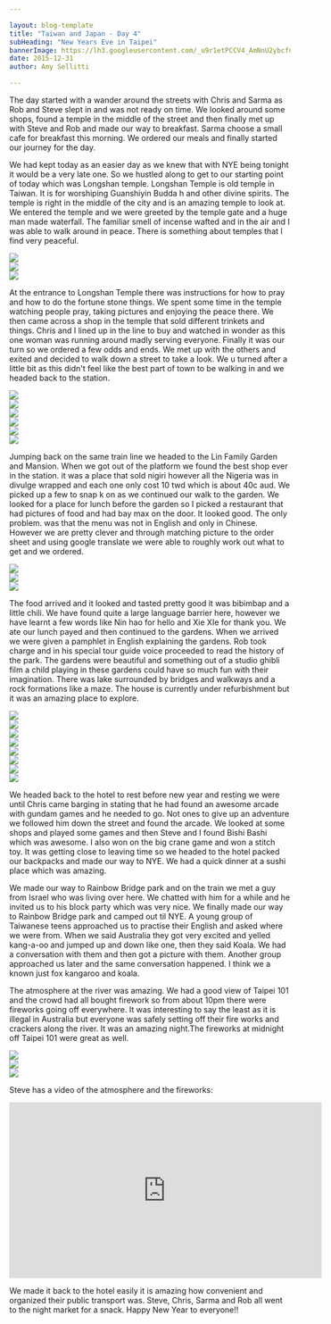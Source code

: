 ```yaml
---

layout: blog-template
title: "Taiwan and Japan - Day 4"
subHeading: "New Years Eve in Taipei"
bannerImage: https://lh3.googleusercontent.com/_u9r1etPCCV4_AmNnU2ybcfne36L1EFTZHfN52pcVl4CequkFxjgbg0EaPh2eB0JiZ-No9ZfQDmOtKg36X5eplPPiDg7fIhCH9HcA2GFW1EM4IbCNwWMTzuHaPp4omW8-sgrZwwk4A=w2400
date: 2015-12-31
author: Amy Sellitti

---
```

The day started with a wander around the streets with Chris and Sarma as Rob and Steve slept in and was not ready on time. We looked around some shops, found a temple in the middle of the street and then finally met up with Steve and Rob and made our way to breakfast. Sarma choose a small cafe for breakfast this morning. We ordered our meals and finally started our journey for the day. 

We had kept today as an easier day as we knew that with NYE being tonight it would be a very late one. So we hustled along to get to our starting point of today which was Longshan temple. Longshan Temple is old temple in Taiwan. It is for worshiping Guanshiyin Budda h and other divine spirits. The temple is right in the middle of the city and is an amazing temple to look at. We entered the temple and we were greeted by the temple gate and a huge man made waterfall. The familiar smell of incense wafted and in the air and I was able to walk around in peace. There is something about temples that I find very peaceful. 

<div class="center-image"><img src="http://images.travelpod.com/users/amynp/9.1451610439.random-temple-in-city.jpg" /></div>
<div class="center-image"><img src="http://images.travelpod.com/users/amynp/9.1451610439.longshan-temple.jpg" /></div>
<div class="center-image"><img src="http://images.travelpod.com/users/amynp/9.1451610439.fake-waterfall.jpg" /></div>
 
At the entrance to Longshan Temple there was instructions for how to pray and how to do the fortune stone things. We spent some time in the temple watching people pray, taking pictures and enjoying the peace there. We then came across a shop in the temple that sold different trinkets and things. Chris and I lined up in the line to buy and watched in wonder as this one woman was running around madly serving everyone. Finally it was our turn so we ordered a few odds and ends. We met up with the others and exited and decided to walk down a street to take a look. We u turned after a little bit as this didn't feel like the best part of town to be walking in and we headed back to the station. 

<div class="center-image"><img src="http://images.travelpod.com/users/amynp/9.1451610439.steve-and-i-at-longshan.jpg" /></div>
<div class="center-image"><img src="http://images.travelpod.com/users/amynp/9.1451610439.how-to-pray.jpg" /></div>
<div class="center-image"><img src="http://images.travelpod.com/users/amynp/9.1451610439.making-offerings-to-the-gods.jpg" /></div>
<div class="center-image"><img src="http://images.travelpod.com/users/amynp/9.1451610439.burning-insence.jpg" /></div>
<div class="center-image"><img src="http://images.travelpod.com/users/amynp/9.1451610439.stones.jpg" /></div>
<div class="center-image"><img src="http://images.travelpod.com/users/amynp/9.1451610439.main-shrine.jpg" /></div>

Jumping back on the same train line we headed to the Lin Family Garden and Mansion. When we got out of the platform we found the best shop ever in the station. it was a place that sold nigiri however all the Nigeria was in divulge wrapped and each one only cost 10 twd which is about 40c aud. We picked up a few to snap k on as we continued our walk to the garden. We looked for a place for lunch before the garden so I picked a restaurant that had pictures of food and had bay max on the door. It looked good. The only problem. was that the menu was not in English and only in Chinese. However we are pretty clever and through matching picture to the order sheet and using google translate we were able to roughly work out what to get and we ordered.

<div class="center-image"><img src="http://images.travelpod.com/users/amynp/9.1451610439.yum-nigiri.jpg" /></div>
<div class="center-image"><img src="http://images.travelpod.com/users/amynp/9.1451610439.the-menu-we-ordered-from.jpg" /></div>
<div class="center-image"><img src="http://images.travelpod.com/users/amynp/9.1451610439.the-result.jpg" /></div>

The food arrived and it looked and tasted pretty good it was bibimbap and a little chili. We have found quite a large language barrier here, however we have learnt a few words like Nin hao for hello and Xie XIe for thank you. We ate our lunch payed and then continued to the gardens. When we arrived we were given a pamphlet in English explaining the gardens. Rob took charge and in his special tour guide voice proceeded to read the history of the park. The gardens were beautiful and something out of a studio ghibli film a child playing in these gardens could have so much fun with their imagination. There was lake surrounded by bridges and walkways and a rock formations like a maze. The house is currently under refurbishment but it was an amazing place to explore.

<div class="center-image"><img src="http://images.travelpod.com/users/amynp/9.1451610439.lin-family-garden.jpg" /></div>
<div class="center-image"><img src="http://images.travelpod.com/users/amynp/9.1451610439.the-lake-at-lin-family-garden.jpg" /></div>
<div class="center-image"><img src="http://images.travelpod.com/users/amynp/9.1451610439.chris-made-it.jpg" /></div>
<div class="center-image"><img src="http://images.travelpod.com/users/amynp/9.1451610439.us-in-a-cave.jpg" /></div>
<div class="center-image"><img src="http://images.travelpod.com/users/amynp/9.1451610439.anth-and-i.jpg" /></div>
<div class="center-image"><img src="http://images.travelpod.com/users/amynp/9.1451610439.funny-people.jpg" /></div>
<div class="center-image"><img src="http://images.travelpod.com/users/amynp/9.1451610439.stroking-a-beard.jpg" /></div>
<div class="center-image"><img src="http://images.travelpod.com/users/amynp/9.1451610439.group-at-linfamily-garden.jpg" /></div>

We headed back to the hotel to rest before new year and resting we were until Chris came barging in stating that he had found an awesome arcade with gundam games and he needed to go. Not ones to give up an adventure we followed him down the street and found the arcade. We looked at some shops and played some games and then Steve and I found Bishi Bashi which was awesome. I also won on the big crane game and won a stitch toy. It was getting close to leaving time so we headed to the hotel packed our backpacks and made our way to NYE. We had a quick dinner at a sushi place which was amazing.

We made our way to Rainbow Bridge park and on the train we met a guy from Israel who was living over here. We chatted with him for a while and he invited us to his block party which was very nice. We finally made our way to Rainbow Bridge park and camped out til NYE. A young group of Taiwanese teens approached us to practise their English and asked where we were from. When we said Australia they got very excited and yelled kang-a-oo and jumped up and down like one, then they said Koala. We had a conversation with them and then got a picture with them. Another group approached us later and the same conversation happened. I think we a known just fox kangaroo and koala. 

The atmosphere at the river was amazing. We had a good view of Taipei 101 and the crowd had all bought firework so from about 10pm there were fireworks going off everywhere.  It was interesting to say the least as it is illegal in Australia but everyone was safely setting off their fire works and crackers along the river. It was an amazing night.The fireworks at midnight off Taipei 101 were great as well. 

<div class="center-image"><img src="https://lh3.googleusercontent.com/_u9r1etPCCV4_AmNnU2ybcfne36L1EFTZHfN52pcVl4CequkFxjgbg0EaPh2eB0JiZ-No9ZfQDmOtKg36X5eplPPiDg7fIhCH9HcA2GFW1EM4IbCNwWMTzuHaPp4omW8-sgrZwwk4A=w2400" /></div>
<div class="center-image"><img src="http://images.travelpod.com/users/amynp/9.1451610439.3-taipei-101-at-midnight.jpg" /></div>
<div class="center-image"><img src="http://images.travelpod.com/users/amynp/9.1451610439.4-taipei-101-at-midnight.jpg" /></div>

Steve has a video of the atmosphere and the fireworks: 

<iframe width="560" height="315" src="https://www.youtube.com/embed/EbLE9L4YeRU" frameborder="0" allow="autoplay; encrypted-media" allowfullscreen></iframe>

We made it back to the hotel easily it is amazing how convenient and organized their public transport was. Steve, Chris, Sarma and Rob all went to the night market for a snack. Happy New Year to everyone!!
 

